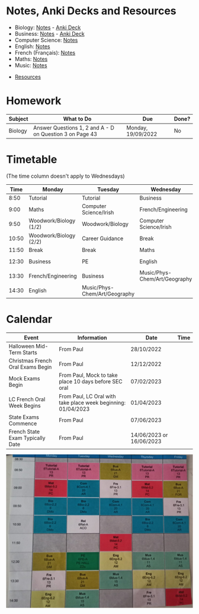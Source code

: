 # Notes, Anki Decks and Resources
- Biology: [Notes](subjects/biology/biology.md) - [Anki Deck](https://github.com/cutthroat78/Leaving-Cert-Notes/releases/download/Biology/Biology.apkg)
- Business: [Notes](subjects/business/business.md) - [Anki Deck](https://github.com/cutthroat78/Leaving-Cert-Notes/releases/download/Business/Business.apkg)
- Computer Science: [Notes](subjects/computer-science/computer-science.md)
- English: [Notes](subjects/english/english.md)
- French (Français): [Notes](subjects/french/french.md)
- Maths: [Notes](subjects/maths/maths.md)
- Music: [Notes](subjects/music/music.md)
<!--- [General Study Methods & Tips](study.md)-->
- [Resources](resources.md)

# Homework

| Subject | What to Do | Due | Done? |
|-|-|-|-|
| Biology | Answer Questions 1, 2 and A - D on Question 3 on Page 43 | Monday, 19/09/2022 | No |

# Timetable
(The time column doesn't apply to Wednesdays)

| Time | Monday | Tuesday | Wednesday | Thursday | Friday |
| --- | --- | --- | --- | --- | --- |
| 8:50 | Tutorial | Tutorial | Business | Tutorial | Tutorial |
| 9:00 | Maths | Computer Science/Irish | French/Engineering | Maths | Relationship and Sexual Education |
| 9:50 | Woodwork/Biology (1/2) | Woodwork/Biology | Computer Science/Irish | Computer Science/Irish | French/Engineering |
| 10:50 | Woodwork/Biology (2/2) | Career Guidance| Break | Woodwork/Biology | Computer Science/Irish |
| 11:50 | Break | Break | Maths | Break | Break | 
| 12:30 | Business | PE | English | Music/Phys-Chem/Art/Geography | Music/Phys-Chem/Art/Geography |
| 13:30 | French/Engineering | Business | Music/Phys-Chem/Art/Geography | English | English |
| 14:30 | English | Music/Phys-Chem/Art/Geography | | French/Engineering | Maths |

# Calendar

| Event | Information | Date | Time |
|-|-|-|-|
| Halloween Mid-Term Starts | From Paul | 28/10/2022 | |
| Christmas French Oral Exams Begin | From Paul | 12/12/2022 | |
| Mock Exams Begin | From Paul, Mock to take place 10 days before SEC oral | 07/02/2023 | |
 LC French Oral Week Begins | From Paul, LC Oral with take place week beginning: 01/04/2023 | 01/04/2023 | |
| State Exams Commence | From Paul | 07/06/2023 | |
| French State Exam Typically Date | From Paul | 14/06/2023 or 16/06/2023 | |

![Timetable](timetable.jpeg)

<!--
# Calendar Archive
## 6th Year
## 5th Year
| French Oral Exams Start | | Tuesday, 17/05/2022 | |
| Trip to Belfast | Costs €15, We will be going to [W5](https://w5online.co.uk/) and [The Titanic Museum](https://www.titanicbelfast.com/) and be getting food on the way back from Belfast. | Thursday, 19/05/2022 | Leaving the School at 08:45 AM and Returning at 7 PM |
| Sports Day | | Friday, 20/05/2022 | |
| French Test | Test on vocab from sheet | Wednesday, 27/04/2022 |
| Trip out to either Glendalough or Bray (Where will be decided on the day) | Leaving school at 9:00 AM and will be arriving back at the school at 2:30 PM. We are going with Graham Maher. If we do go to Glendalough, we will not be going up the mountains | Friday, 06/05/2022 | |

# Homework Archive
## 6th Year
## 5th Year
| English | Finish off sample question on Control and Violence | Wednesday, 11/05/2022 | No |
| English | Finish Question on sheet that we were doing on Wednesday class | Wednesday, 11/05/2022 | No |
| English | Do a question on the sheet, the teacher gave us | Wednesday, 11/05/2022 | No |
| English | Finish off the uncle speaks in the drawing room file | Friday, 13/05/2022 | No |
| English | Finish sample question for english homework | Wednesday, 18/05/2022 | No |
| Biology | Do next two pages of respiration question booklet (ecology field trip question and fermentation question) | Tuesday, 17/05/2022 | No |
| Biology | Do all Ecology Exam Questions | Monday, 16/05/2022 | No |
| Biology | Do all learning check questions on respiration slides | Monday, 16/05/2022 | No |
| Biology | Finish write up | Monday, 16/05/2022 | Yes |
| Computer Science Test | No info yet | ? | |
| Biology | Finish Ecology Booklet | Tuesday, 10/05/2022 | Yes |
| Biology | Do Question 11, Ecology Exam Question | Tuesday, 03/05/2022 | No |
| French | Get vocab from top of sheet and highlighted words on sheet and put into hardback notes | Wednesday, 27/04/2022  | No |
| Maths | Finish all questions on page 183 | Friday, 29/04/2022 | No |
| French | Get ten phrases that can be used to answer this question: "Est-ce que les portables devraieur être intendits dans les écoles Irlandais?" (Should phones be banned in Irish schools?) | Thursday, 28/04/2022 | No |
- Biology - Page 297 diagrams 27.5 and 27.6 into hardback - 07/03/2022
- English - Personal Essay (5 paragraphs): Write a personal essay in which you explore your sense of what a particular place means to you - 14/02/2022
- English - Room Booklet Comprehension Questions - 14/02/2022
- Biology - Finish Homeostasis Worksheet - 01/03/2022
- Maths - Questions 8, 9 and 11 - 03/03/2022
- [ ] Biology - page 301 question 1 & 2 - 08/03/2022
- [ ] French - Do page 142 Questions  - 14/03/2022
- [ ] Biology - do digital and physical write up on breathing rate test - 14/03/2022
- [ ] Business - page 458 Do Question A, B and C - 21/03/2022
- [ ] Biology - 
  - [x] 1. Watch video on teams 
  - [ ] 2. Copy diagram
    - [ ] a. urinary system handout
    - [x] b. label nephron diagram
    - [ ] c. copy diagram of nephron from pg. 316 of textbook into hardback
- [ ] Maths - page 142 questions: 3, 5, 8, 12 - 21/03/2022
- [ ] Biology - workbook page 87 - 16/03/2022
- [ ] Biology - 2016 Q12 on sheet - 21/03/2022
- [ ] French - Do question that is in markdown file on my pinephone - 23/03/2022
- [ ] Biology - Do Question 1 + 2 on Page 457 - 30/03/2022
- [ ] French - Do five questions on page - 31/03/2022
- [ ] English - Question 1-4 - 31/03/2022
- [ ] English - Write a paragraph on one of the Relationships in Room  - 01/04/2022
- [ ] Biology - Workbook Page 113 Q 1 (part e of 1), 2, 3, 4, 5, 6, 7 - 05/04/2022
- [ ] Biology - Study definitions scientific method - 05/04/2022

# 5th Year Timetable
(The time column doesn't apply to Wednesdays)

| Time | Monday | Tuesday | Wednesday | Thursday | Friday |
| --- | --- | --- | --- | --- | --- |
| 8:50 | Tutorial | Tutorial | Woodwork/Biology (1/2) | Tutorial | Tutorial |
| 9:00 | English | Irish/Computer Science | Woodwork/Biology (2/2) | Maths | English |
| 9:50 | French/Engineering | Maths | Irish/Computer Science | Music/Phys-Chem/Art/Geography | Irish/Computer Science |
| 10:50 | Maths | Music/Phys-Chem/Art/Geography | Break | English | Maths |
| 11:50 | Break | Break | Business | Break | Break |
| 12:30 | Woodwork/Biology | Business | French/Engineering | Irish/Computer Science | Business |
| 13:30 | Business | Woodwork/Biology | English | Relation & Sexual Education | French/Engineering |
| 14:30 | Music/Phys-Chem/Art/Geography | PE || French/Engineering | Music/Phys-Chem/Art/Geography |
-->
